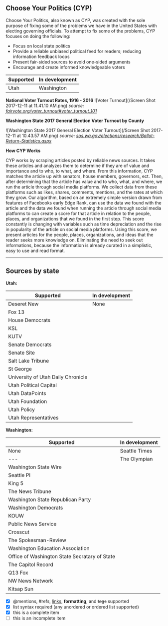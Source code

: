 ## Choose Your Politics (CYP)

Choose Your Politics, also known as CYP, was created with the sole purpose of fixing some of the problems we have in the     United States with electing governing officials. To attempt to fix some of the problems, CYP focuses on doing the following:

  * Focus on local state politics
  * Provide a reliable unbiased political feed for readers; reducing information feedback loops
  * Present fair-sided sources to avoid one-sided arguments
  * Encourage and create informed knowledgeable voters
  

**Supported** | **In development**
--- | ---
Utah | Washington

**National Voter Turnout Rates, 1916 - 2016**
![Voter Turnout](/Screen Shot 2017-12-11 at 11.41.10 AM.png)
*source: [fairvote.org/voter_turnout#voter_turnout_101](http://www.fairvote.org/voter_turnout#voter_turnout_101)*


**Washington State 2017 General Election Voter Turnout by County**


![Washington State 2017 General Election Voter Turnout](/Screen Shot 2017-12-11 at 10.43.57 AM.png)
*source: [sos.wa.gov/elections/research/Ballot-Return-Statistics.aspx](https://www.sos.wa.gov/elections/research/Ballot-Return-Statistics.aspx)*


**How CYP Works**

CYP works by scraping articles posted by reliable news sources. It takes these articles and analyzes them to determine if they are of value and importance and to who, to what, and where. From this information, CYP matches the article up with senators, house members, governors, ect. Then, after determining that the article has value and to who, what, and where, we run the article through social media platforms. We collect data from these platforms such as likes, shares, comments, mentions, and the rates at which they grow. Our algorithm, based on an extremely simple version drawn from features of Facebooks early Edge Rank, can use the data we found with the article and the data we found when running the article through social media platforms to can create a score for that article in relation to the people, places, and organizations that we found in the first step. This score constantly is changing with variables such as time depreciation and the rise in popularity of the article on social media platforms. Using this score, we present articles for the people, places, organizations, and ideas that the reader seeks more knowledge on. Eliminating the need to seek out informations, because the information is already curated in a simplistic, easy to use and read format.



---

## Sources by state
 
**Utah:**
 
**Supported** | **In development**
--- | ---
Deseret New | None
Fox 13 | 
House Democrats | 
KSL | 
KUTV | 
Senate Democrats | 
Senate Site | 
Salt Lake Tribune | 
St George | 
University of Utah Daily Chronicle | 
Utah Political Capital | 
Utah DataPoints | 
Utah Foundation | 
Utah Policy | 
Utah Representatives | 


**Washington:**

**Supported** | **In development**
--- | ---
None | Seattle Times
| --- | The Olympian  
 | Washington State Wire 
 | Seattle PI
 | King 5
 | The News Tribune
 | Washington State Republican Party
 | Washington Democrats
 | KOUW
 | Public News Service
 | Crosscut
 | The Spokesman-Review
 | Washington Education Association
 | Office of Washington State Secratary of State
 | The Capitol Record
 | Q13 Fox
 | NW News Network
 | Kitsap Sun



- [x] @mentions, #refs, [links](), **formatting**, and <del>tags</del> supported
- [x] list syntax required (any unordered or ordered list supported)
- [x] this is a complete item
- [ ] this is an incomplete item
